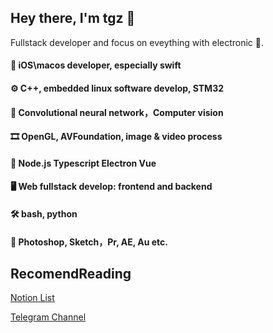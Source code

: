 
## Hey there, I'm tgz 🥳

Fullstack developer and focus on eveything with electronic 🧐.

#### 📱 iOS\macos developer, especially swift  
#### ⚙️ C++, embedded linux software develop, STM32  
#### 🤯 Convolutional neural network，Computer vision  
#### 🎞 OpenGL, AVFoundation, image & video process  
#### 🛴 Node.js Typescript Electron Vue  
#### 🖥 Web fullstack develop: frontend and backend  
#### 🛠 bash, python  
#### 📸 Photoshop, Sketch，Pr, AE, Au etc.  


## RecomendReading

[Notion List](https://www.notion.so/qsc/b57cc9293b7745daa9397c69ee607347?v=8c191a88e9e34591841537eb44e11d4d)

[Telegram Channel](https://t.me/s/knowledge_dock)
